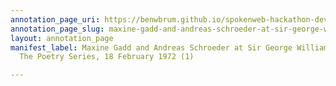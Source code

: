 ```yaml
---
annotation_page_uri: https://benwbrum.github.io/spokenweb-hackathon-development/annotations/maxine-gadd-and-andreas-schroeder-at-sir-george-williams-university-the-poetry-series-18-february-1972-1--canvas-1-richard--dick---sommer.json
annotation_page_slug: maxine-gadd-and-andreas-schroeder-at-sir-george-williams-university-the-poetry-series-18-february-1972-1--canvas-1-richard--dick---sommer
layout: annotation_page
manifest_label: Maxine Gadd and Andreas Schroeder at Sir George Williams University,
  The Poetry Series, 18 February 1972 (1)

---
```

